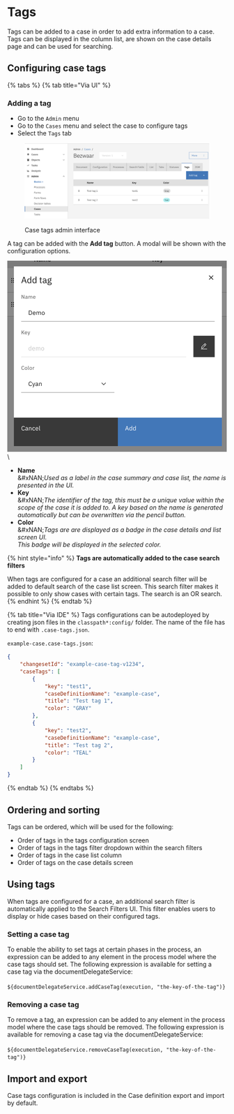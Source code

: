 # Tags

Tags can be added to a case in order to add extra information to a case. Tags can be displayed in the column list, are shown on the case details page and can be used for searching. &#x20;



## Configuring case tags

{% tabs %}
{% tab title="Via UI" %}
### Adding a tag

* Go to the `Admin` menu
* Go to the `Cases` menu and select the case to configure tags
* Select the `Tags` tab

<figure><img src="../../.gitbook/assets/case-tag-admin-1.png" alt=""><figcaption><p>Case tags admin interface</p></figcaption></figure>

A tag can be added with the **Add tag** button. A modal will be shown with the configuration options.

![](../../.gitbook/assets/add-tag-4.png)\




* **Name**\
  &#xNAN;_&#x55;sed as a label in the case summary and case list, the name is presented in the UI._
* **Key**\
  &#xNAN;_&#x54;he identifier of the tag, this must be a unique value within the scope of the case it is added to. A key based on the name is generated automatically but can be overwritten via the pencil button._
* **Color**\
  &#xNAN;_&#x54;ags are are displayed as a badge in the case details and list screen UI._\
  _This badge will be displayed in the selected color._

{% hint style="info" %}
**Tags are automatically added to the case search filters**

When tags are configured for a case an additional search filter will be added to default search of the case list screen. This search filter makes it possible to only show cases with certain tags. The search is an OR search.
{% endhint %}
{% endtab %}

{% tab title="Via IDE" %}
Tags configurations can be autodeployed by creating json files in the `classpath*:config/` folder. The name of the file has to end with `.case-tags.json`.&#x20;

`example-case.case-tags.json`:

```json
{
    "changesetId": "example-case-tag-v1234",
    "caseTags": [
        {
            "key": "test1",
            "caseDefinitionName": "example-case",
            "title": "Test tag 1",
            "color": "GRAY"
        },
        {
            "key": "test2",
            "caseDefinitionName": "example-case",
            "title": "Test tag 2",
            "color": "TEAL"
        }
    ]
}

```
{% endtab %}
{% endtabs %}

## Ordering and sorting

Tags can be ordered, which will be used for the following:

* Order of tags in the tags configuration screen
* Order of tags in the tags filter dropdown within the search filters
* Order of tags in the case list column
* Order of tags on the case details screen

## Using tags

When tags are configured for a case, an additional search filter is automatically applied to the Search Filters UI. This filter enables users to display or hide cases based on their configured tags.&#x20;

### Setting a case tag

To enable the ability to set tags at certain phases in the process, an expression can be added to any element in the process model where the case tags should set. The following expression is available for setting a case tag via the documentDelegateService:\
\
`${documentDelegateService.addCaseTag(execution, "the-key-of-the-tag")}`&#x20;

### Removing a case tag

To remove a tag, an expression can be added to any element in the process model where the case tags should be removed. The following expression is available for removing a case tag via the documentDelegateService:\
\
`${documentDelegateService.removeCaseTag(execution, "the-key-of-the-tag")}`&#x20;

## Import and export

Case tags configuration is included in the Case definition export and import by default.&#x20;



